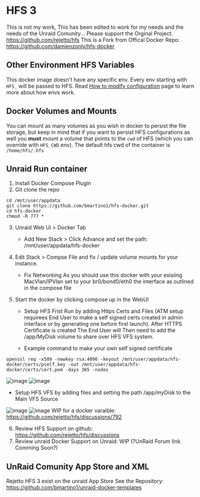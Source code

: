 # HFS 3
This is not my work, This has been edited to work for my needs and the needs of the Unraid Comunity...
Please support the Orginal Project. https://github.com/rejetto/hfs
This is a Fork from Offical Docker Repo: https://github.com/damienzonly/hfs-docker

## Other Environment HFS Variables
This docker image doesn't have any specific env. Every env starting with `HFS_` will be passed to HFS.
Read [How to modify configuration](https://github.com/rejetto/hfs/blob/main/config.md#how-to-modify-configuration) page to learn more about how envs work.

## Docker Volumes and Mounts
You can mount as many volumes as you wish in docker to persist the file storage, but keep in mind that if you want to persist HFS configurations as well you **must** mount a volume that points to the `cwd` of HFS (which you can override with `HFS_CWD` env).
The default hfs cwd of the container is `/home/hfs/.hfs`

## Unraid Run container
1. Install Docker Compose Plugin
2. Git clone the repo
```
cd /mnt/user/appdata
git clone https://github.com/bmartino1/hfs-docker.git
cd hfs-docker
chmod -R 777 *
```
3. Unraid Web Ui > Docker Tab
   - Add New Stack > Click Advance and set the path: /mnt/user/appdata/hfs-docker

4. Edit Stack > Compse File and fix / update volume mounts for your instance.
   - Fix Networking As you should use this docker with your exisiing MacVlan/IPVlan set to your br0/bond0/eth0 the interface as outlined in the compose file

5. Start the docker by clicking compose up in the WebUI

   - Setup HFS Frist Run by adding Https Certs and Files (ATM setup requirees End User to make a self signed certs created in admin interface or by generating one before first launch). After HTTPS Certificate is created The End User will Then need to add the /app/MyDisk volume to share over HFS VFS system.

   - Example command to make your own self signed certificate

```
openssl req -x509 -newkey rsa:4096 -keyout /mnt/user/appdata/hfs-docker/certs/pself.key -out /mnt/user/appdata/hfs-docker/certs/cert.pem -days 365 -nodes
```
![image](https://github.com/user-attachments/assets/f4b55378-6bb2-4a22-93db-2ea1986c12d8)
![image](https://github.com/user-attachments/assets/0e3a8112-84af-4ad9-becf-273c5c712494)

   - Setup HFS VFS by adding files and setting the path /app/myDisk to the Main VFS Source

![image](https://github.com/user-attachments/assets/abec5b56-3d1c-4d1b-947c-c2160d95b728)
![image](https://github.com/user-attachments/assets/8e89eb1f-20b5-4b58-873e-a7e9d97e5404)
WIP for a docker varaible: https://github.com/rejetto/hfs/discussions/792 

6. Review HFS Support on github: https://github.com/rejetto/hfs/discussions
7. Review unraid Docker Support on Unraid: WIP (?UnRaid Forum link Comming Soon?)

## UnRaid Comunity App Store and XML
Rejetto HFS 3 exist on the unraid App Store
See the Repository: https://github.com/bmartino1/unraid-docker-templates


